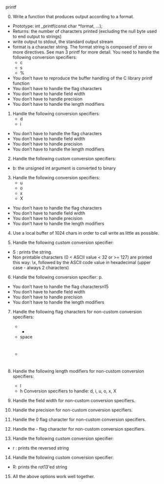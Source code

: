 printf 

0. Write a function that produces output according to a format.
- Prototype: int _printf(const char *format, ...);
- Returns: the number of characters printed (excluding the null byte used to end output to strings)
- write output to stdout, the standard output stream
- format is a character string. The format string is composed of zero or more directives. See man 3 printf for more detail. You need to handle the following conversion specifiers:
	- c
	- s
	- %
- You don’t have to reproduce the buffer handling of the C library printf function
- You don’t have to handle the flag characters
- You don’t have to handle field width
- You don’t have to handle precision
- You don’t have to handle the length modifiers

1. Handle the following conversion specifiers:
	- d
	- i
- You don’t have to handle the flag characters
- You don’t have to handle field width
- You don’t have to handle precision
- You don’t have to handle the length modifiers

2. Handle the following custom conversion specifiers:
- b: the unsigned int argument is converted to binary

3. Handle the following conversion specifiers:
	- u
	- o
	- x
	- X
- You don’t have to handle the flag characters
- You don’t have to handle field width
- You don’t have to handle precision
- You don’t have to handle the length modifiers

4. Use a local buffer of 1024 chars in order to call write as little as possible.

5. Handle the following custom conversion specifier:
- S : prints the string.
- Non printable characters (0 < ASCII value < 32 or >= 127) are printed this way: \x, followed by the ASCII code value in hexadecimal (upper case - always 2 characters)

6. Handle the following conversion specifier: p.
- You don’t have to handle the flag charactersn15
- You don’t have to handle field width
- You don’t have to handle precision
- You don’t have to handle the length modifiers

7. Handle the following flag characters for non-custom conversion specifiers:
	- +
	- space
	- #

8. Handle the following length modifiers for non-custom conversion specifiers:
	- l
	- h
Conversion specifiers to handle: d, i, u, o, x, X

9. Handle the field width for non-custom conversion specifiers.

10. Handle the precision for non-custom conversion specifiers.

11. Handle the 0 flag character for non-custom conversion specifiers.

12. Handle the - flag character for non-custom conversion specifiers.

13. Handle the following custom conversion specifier:
- r : prints the reversed string

14. Handle the following custom conversion specifier:
- R: prints the rot13'ed string

15. All the above options work well together.
